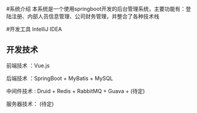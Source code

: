 #系统介绍
本系统是一个使用springboot开发的后台管理系统，主要功能有：登陆注册、内部人员信息管理、公司财务管理，并整合了各种技术栈

#开发工具
IntelliJ IDEA

## 开发技术
前端技术 ：Vue.js

后端技术 ：SpringBoot + MyBatis + MySQL

中间件技术 : Druid + Redis + RabbitMQ + Guava + (待定)

服务器技术： (待定)

